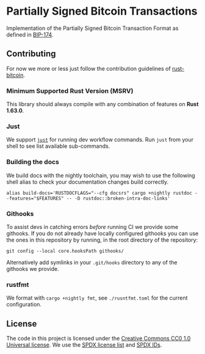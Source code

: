 # Partially Signed Bitcoin Transactions

Implementation of the Partially Signed Bitcoin Transaction Format as defined in [BIP-174].

## Contributing

For now we more or less just follow the contribution guidelines of 
[rust-bitcoin](https://github.com/rust-bitcoin/rust-bitcoin/CONTRIBUTING.md).

### Minimum Supported Rust Version (MSRV)

This library should always compile with any combination of features on **Rust 1.63.0**.

### Just

We support [`just`](https://just.systems/man/en/) for running dev workflow commands. Run `just` from
your shell to see list available sub-commands.

### Building the docs

We build docs with the nightly toolchain, you may wish to use the following shell alias to check
your documentation changes build correctly.

```
alias build-docs='RUSTDOCFLAGS="--cfg docsrs" cargo +nightly rustdoc --features="$FEATURES" -- -D rustdoc::broken-intra-doc-links'
```

### Githooks

To assist devs in catching errors _before_ running CI we provide some githooks. If you do not
already have locally configured githooks you can use the ones in this repository by running, in the
root directory of the repository:
```
git config --local core.hooksPath githooks/
```

Alternatively add symlinks in your `.git/hooks` directory to any of the githooks we provide.

### rustfmt

We format with `cargo +nightly fmt`, see `./rusntfmt.toml` for the current configuration.

## License

The code in this project is licensed under the [Creative Commons CC0 1.0 Universal license](LICENSE).
We use the [SPDX license list](https://spdx.org/licenses/) and [SPDX IDs](https://spdx.dev/ids/).



[BIP-174]: <https://github.com/bitcoin/bips/blob/master/bip-0174.mediawiki>
[BIP-370]: <https://github.com/bitcoin/bips/blob/master/bip-0370.mediawiki>
